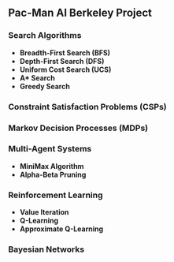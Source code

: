 ## Pac-Man AI Berkeley Project


### Search Algorithms
   - **Breadth-First Search (BFS)**
   - **Depth-First Search (DFS)**
   - **Uniform Cost Search (UCS)**
   - **A\* Search**
   - **Greedy Search**

### Constraint Satisfaction Problems (CSPs)

### Markov Decision Processes (MDPs)

### Multi-Agent Systems
   - **MiniMax Algorithm**
   - **Alpha-Beta Pruning**

### Reinforcement Learning
   - **Value Iteration**
   - **Q-Learning**
   - **Approximate Q-Learning**

### Bayesian Networks
